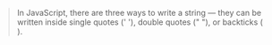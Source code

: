 > In JavaScript, there are three ways to write a string — they can be written inside single quotes (' '), double quotes (" "), or backticks (` ` ` `). 
